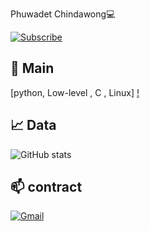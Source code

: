 Phuwadet Chindawong💻

[![Subscribe](https://img.shields.io/badge/Subscribe-248-red?style=for-the-badge&logo=youtube)](https://www.youtube.com/@Phuwadet025?sub_confirmation=1)


## 📝 Main
[python, Low-level , C , Linux]
[!](https://img.shields.io/badge/Python-3776AB?style=for-the-badge&logo=python&logoColor=white)


## 📈 Data
![GitHub stats](https://github-readme-stats.vercel.app/api?username=PHUWADET001&show_icons=true&theme=radical)

## 📫 contract
[![Gmail](https://img.shields.io/badge/Gmail-D14836?style=for-the-badge&logo=gmail&logoColor=white)](pickled025l@gmail.com)
